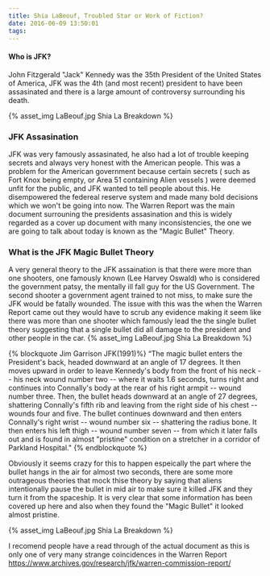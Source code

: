 ```yaml
---
title: Shia LaBeouf, Troubled Star or Work of Fiction?
date: 2016-06-09 13:50:01
tags:
---
```

#### Who is JFK?
John Fitzgerald "Jack" Kennedy was the 35th President of the United States of America, JFK was the 4th (and most recent) president to have been assasinated and there is a large amount of controversy surrounding his death.

{% asset_img LaBeouf.jpg Shia La Breakdown %}

### JFK Assasination
JFK was very famously assasinated, he also had a lot of trouble keeping secrets and always very honest with the American people. This was a problem for the American government because certain secrets ( such as Fort Knox being empty, or Area 51 containing Alien vessels ) were deemed unfit for the public, and JFK wanted to tell people about this. He disempowered the federeal reserve system and made many bold decisions which we won't be going into now. The Warren Report was the main document surrouning the presidents assasination and this is widely regarded as a cover up document with many inconsistencies, the one we are going to talk about today is known as the "Magic Bullet" Theory.

### What is the JFK Magic Bullet Theory

A very general theory to the JFK assaination is that there were more than one shooters, one famously known (Lee Harvey Oswald) who is considered the government patsy, the mentally ill fall guy for the US Government. The second shooter a government agent trained to not miss, to make sure the JFK would be fatally wounded. The issue with this was the when the Warren Report came out they would have to scrub any evidence making it seem like there was more than one shooter which famously lead the the single bullet theory suggesting that a single bullet did all damage to the president and other people in the car.
{% asset_img LaBeouf.jpg Shia La Breakdown %}

{% blockquote Jim Garrison JFK(1991)%}
“The magic bullet enters the President's back, headed downward at an angle of 17 degrees. It then moves upward in order to leave Kennedy's body from the front of his neck -- his neck wound number two -- where it waits 1.6 seconds, turns right and continues into Connally's body at the rear of his right armpit -- wound number three. Then, the bullet heads downward at an angle of 27 degrees, shattering Connally's fifth rib and leaving from the right side of his chest -- wounds four and five. The bullet continues downward and then enters Connally's right wrist -- wound number six -- shattering the radius bone. It then enters his left thigh -- wound number seven -- from which it later falls out and is found in almost "pristine" condition on a stretcher in a corridor of Parkland Hospital."
{% endblockquote %}

Obviously it seems crazy for this to happen espeically the part where the bullet hangs in the air for almost two seconds, there are some more outrageous theories that mock thise theory by saying that aliens intentionally pause the bullet in mid air to make sure it killed JFK and they turn it from the spaceship. It is very clear that some information has been covered up here and also when they found the "Magic Bullet" it looked almost pristine.

{% asset_img LaBeouf.jpg Shia La Breakdown %}

I recomend people have a read through of the actual document as this is only one of very many strange coincidences in the Warren Report https://www.archives.gov/research/jfk/warren-commission-report/